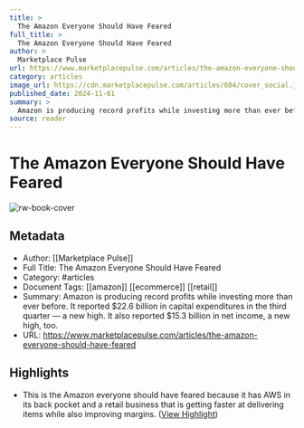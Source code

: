 ```yaml
---
title: >
  The Amazon Everyone Should Have Feared
full_title: >
  The Amazon Everyone Should Have Feared
author: >
  Marketplace Pulse
url: https://www.marketplacepulse.com/articles/the-amazon-everyone-should-have-feared
category: articles
image_url: https://cdn.marketplacepulse.com/articles/684/cover_social.jpg
published_date: 2024-11-01
summary: >
  Amazon is producing record profits while investing more than ever before. It reported $22.6 billion in capital expenditures in the third quarter — a new high. It also reported $15.3 billion in net income, a new high, too.
source: reader
---
```

# The Amazon Everyone Should Have Feared

![rw-book-cover](https://cdn.marketplacepulse.com/articles/684/cover_social.jpg)

## Metadata
- Author: [[Marketplace Pulse]]
- Full Title: The Amazon Everyone Should Have Feared
- Category: #articles
- Document Tags: [[amazon]] [[ecommerce]] [[retail]] 
- Summary: Amazon is producing record profits while investing more than ever before. It reported $22.6 billion in capital expenditures in the third quarter — a new high. It also reported $15.3 billion in net income, a new high, too.
- URL: https://www.marketplacepulse.com/articles/the-amazon-everyone-should-have-feared

## Highlights
- This is the Amazon everyone should have feared because it has AWS in its back pocket and a retail business that is getting faster at delivering items while also improving margins. ([View Highlight](https://read.readwise.io/read/01jc5v3jj7j7hgrgy9c1jyh1v4))


